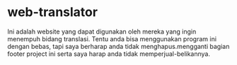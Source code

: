 # web-translator
Ini adalah website yang dapat digunakan oleh mereka yang ingin menempuh bidang translasi. Tentu anda bisa menggunakan program ini dengan bebas, tapi saya berharap anda tidak menghapus.mengganti bagian footer project ini serta saya harap anda tidak memperjual-belikannya.
